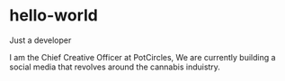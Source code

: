# hello-world
Just a developer 

I am the Chief Creative Officer at PotCircles, We are currently building a social media that revolves around the cannabis induistry.

